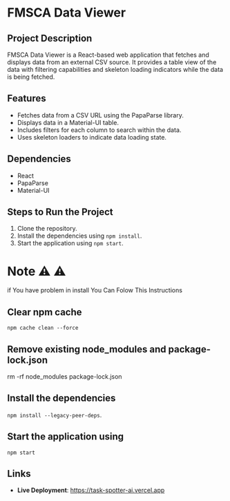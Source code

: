 # FMSCA Data Viewer

## Project Description

FMSCA Data Viewer is a React-based web application that fetches and displays data from an external CSV source. It provides a table view of the data with filtering capabilities and skeleton loading indicators while the data is being fetched.

## Features

- Fetches data from a CSV URL using the PapaParse library.
- Displays data in a Material-UI table.
- Includes filters for each column to search within the data.
- Uses skeleton loaders to indicate data loading state.

## Dependencies

- React
- PapaParse
- Material-UI

## Steps to Run the Project

1. Clone the repository.
2. Install the dependencies using `npm install`.
3. Start the application using `npm start`.

# Note :warning: :warning:
if You have problem in install You Can Folow This Instructions  

## Clear npm cache
`npm cache clean --force`

## Remove existing node_modules and package-lock.json
rm -rf node_modules package-lock.json

## Install the dependencies
`npm install --legacy-peer-deps`.

## Start the application using
`npm start`

## Links

- **Live Deployment**: https://task-spotter-ai.vercel.app


